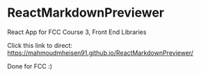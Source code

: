 # ReactMarkdownPreviewer

React App for FCC Course 3, Front End Libraries

Click this link to direct:
https://mahmoudmheisen91.github.io/ReactMarkdownPreviewer/

Done for FCC :)
